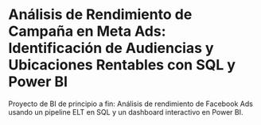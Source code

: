 # Análisis de Rendimiento de Campaña en Meta Ads: Identificación de Audiencias y Ubicaciones Rentables con SQL y Power BI
Proyecto de BI de principio a fin: Análisis de rendimiento de Facebook Ads usando un pipeline ELT en SQL y un dashboard interactivo en Power BI.
